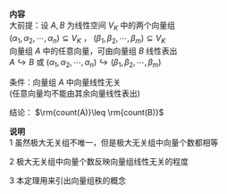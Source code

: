 **内容**  
大前提：设 $A,B$ 为线性空间 $V_K$ 中的两个向量组  
$(\alpha_1,\alpha_2,\cdots,\alpha_n)  
\subseteq V_K$ ， $(\beta_1,\beta_2,\cdots,\beta_m)\subseteq V_K$  
向量组 $A$ 中的任意向量，可由向量组 $B$ 线性表出  
$A\hookrightarrow B$ 或 $(\alpha_1,\alpha_2,\cdots,\alpha_n)\hookrightarrow(\beta_1,\beta_2,\cdots,\beta_m)$  
  
条件：向量组 $A$ 中向量线性无关  
(任意向量均不能由其余向量线性表出)  
  
结论： $\rm{count(A)}\leq \rm{count(B)}$  
  
**说明**  
1 虽然极大无关组不唯一，但是极大无关组中向量个数都相等  
  
2 极大无关组中向量个数反映向量组线性无关的程度  
  
3 本定理用来引出向量组秩的概念  
